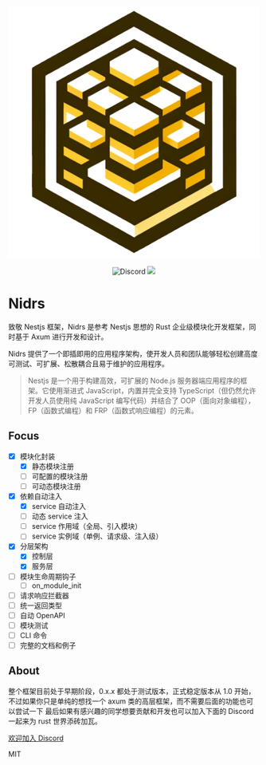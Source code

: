 <div align="center">
  <p><img src="readme.assets/log2.jpg" /></p>
  <p>
    <img alt="Discord" src="https://img.shields.io/discord/1223548737075281952?style=for-the-badge" />
    <img src="https://img.shields.io/github/last-commit/nidrs/nidrs?style=for-the-badge" />
</p>
</div>



# Nidrs

致敬 Nestjs 框架，Nidrs 是参考 Nestjs 思想的 Rust 企业级模块化开发框架，同时基于 Axum 进行开发和设计。

Nidrs 提供了一个即插即用的应用程序架构，使开发人员和团队能够轻松创建高度可测试、可扩展、松散耦合且易于维护的应用程序。

> Nestjs 是一个用于构建高效，可扩展的 Node.js 服务器端应用程序的框架。它使用渐进式 JavaScript，内置并完全支持 TypeScript（但仍然允许开发人员使用纯 JavaScript 编写代码）并结合了 OOP（面向对象编程），FP（函数式编程）和 FRP（函数式响应编程）的元素。

## Focus

- [x] 模块化封装
  - [x] 静态模块注册
  - [ ] 可配置的模块注册
  - [ ] 可动态模块注册
- [x] 依赖自动注入
  - [x] service 自动注入
  - [ ] 动态 service 注入
  - [ ] service 作用域（全局、引入模块）
  - [ ] service 实例域（单例、请求级、注入级）
- [x] 分层架构
  - [x] 控制层
  - [x] 服务层
- [ ] 模块生命周期钩子
  - [ ] on_module_init
- [ ] 请求响应拦截器
- [ ] 统一返回类型
- [ ] 自动 OpenAPI
- [ ] 模块测试
- [ ] CLI 命令
- [ ] 完整的文档和例子

## About

整个框架目前处于早期阶段，0.x.x 都处于测试版本，正式稳定版本从 1.0 开始，不过如果你只是单纯的想找一个 axum 类的高层框架，而不需要后面的功能也可以尝试一下
最后如果有感兴趣的同学想要贡献和开发也可以加入下面的 Discord 一起来为 rust 世界添砖加瓦。

[欢迎加入 Discord](https://discord.gg/gwqKpxvUxU)

MIT
